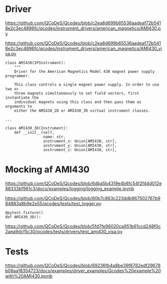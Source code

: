 
# Driver

https://github.com/QCoDeS/Qcodes/blob/c2ea8d699b65536aadeaf72b5418e2c3ec4896fc/qcodes/instrument_drivers/american_magnetics/AMI430.py

https://github.com/QCoDeS/Qcodes/blob/c2ea8d699b65536aadeaf72b5418e2c3ec4896fc/qcodes/instrument_drivers/american_magnetics/AMI430_visa.py

```
class AMI430(IPInstrument):
    """
    Driver for the American Magnetics Model 430 magnet power supply programmer.

    This class controls a single magnet power supply. In order to use two or
    three magnets simultaneously to set field vectors, first instantiate the
    individual magnets using this class and then pass them as arguments to
    either the AMI430_2D or AMI430_3D virtual instrument classes.

...

class AMI430_3D(Instrument):
    def __init__(self,
                 name: str,
                 instrument_x: Union[AMI430, str],
                 instrument_y: Union[AMI430, str],
                 instrument_z: Union[AMI430, str],
```

# Mocking af AMI430

https://github.com/QCoDeS/Qcodes/blob/6dba5b4319e4b6fc54f2f44d012e88333bf961c3/docs/examples/logging/logging_example.ipynb

https://github.com/QCoDeS/Qcodes/blob/60b7c863c223ddb967502767b984883a8b9e2e55/qcodes/tests/test_logger.py
```
@pytest.fixture()
def AMI430_3D():
```

https://github.com/QCoDeS/Qcodes/blob/5fd7fe96020ca951b61ccd248f0c2aea9dcf5c30/qcodes/tests/drivers/test_ami430_visa.py

# Tests
https://github.com/QCoDeS/Qcodes/blob/69236fb4a8be39f8782edf29678b08aa18354723/docs/examples/driver_examples/Qcodes%20example%20with%20AMI430.ipynb

